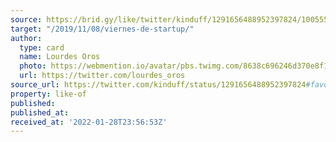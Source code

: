 ```yaml
---
source: https://brid.gy/like/twitter/kinduff/1291656488952397824/1005558976161943554
target: "/2019/11/08/viernes-de-startup/"
author:
  type: card
  name: Lourdes Oros
  photo: https://webmention.io/avatar/pbs.twimg.com/8638c696246d370e8f1d93fd6fa03e6eb3936971b49f2a46b70d56abc23376b5.jpg
  url: https://twitter.com/lourdes_oros
source_url: https://twitter.com/kinduff/status/1291656488952397824#favorited-by-1005558976161943554
property: like-of
published: 
published_at: 
received_at: '2022-01-28T23:56:53Z'
---
```


